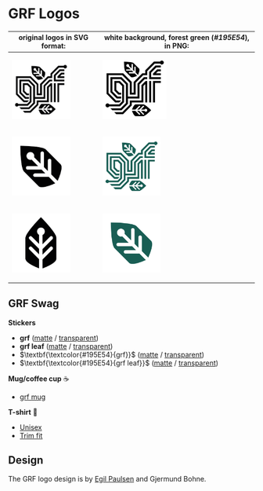 # GRF Logos

| original logos in SVG format: | white background, forest green (_#195E54_), in **PNG**: |
| ----------- | ----------- |
| <p><img src='https://raw.githubusercontent.com/grf-labs/grf/master/images/logo/grf_logo.svg' height="120" /></p> | <p><img src='https://raw.githubusercontent.com/grf-labs/grf/master/images/logo/grf_logo_wbg_cropped.png' height="120" /></p> |
| <p><img src='https://raw.githubusercontent.com/grf-labs/grf/master/images/logo/grf_leaf.svg' height="120" /></p> | <p><img src='https://raw.githubusercontent.com/grf-labs/grf/master/images/logo/grf_logo_green.png' height="120" /></p> |
| <p><img src='https://raw.githubusercontent.com/grf-labs/grf/master/images/logo/grf_leaf_vertical.svg' height="120" /></p> | <p><img src='https://raw.githubusercontent.com/grf-labs/grf/master/images/logo/grf_leaf_green.png' height="120" /></p> |

## GRF Swag

**Stickers**

* $\textbf{grf}$ ([matte](https://www.zazzle.com/z/zbkbrw8r) / [transparent](https://www.zazzle.com/z/atwmynaw))
* $\textbf{grf leaf}$ ([matte](https://www.zazzle.com/z/apf8z8h6) / [transparent](https://www.zazzle.com/z/exa5ynyz))
* $\textbf{\textcolor{#195E54}{grf}}$ ([matte](https://www.zazzle.com/z/ys11m7c2) / [transparent](https://www.zazzle.com/z/53j7d2y1))
* $\textbf{\textcolor{#195E54}{grf leaf}}$ ([matte](https://www.zazzle.com/z/swn2jhot) / [transparent](https://www.zazzle.com/z/f5eagrgn))

**Mug/coffee cup** ☕
* [grf mug](https://www.zazzle.com/z/a3cmanu3)

**T-shirt** 👕
* [Unisex](https://www.zazzle.com/z/pisi5kym)
* [Trim fit](https://www.zazzle.com/z/axt98ip9)

## Design

The GRF logo design is by [Egil Paulsen](https://www.egilpaulsen.com/) and Gjermund Bohne.
